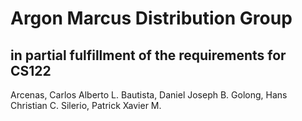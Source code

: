 # Argon Marcus Distribution Group
## in partial fulfillment of the requirements for CS122

Arcenas, Carlos Alberto L.
Bautista, Daniel Joseph B.
Golong, Hans Christian C.
Silerio, Patrick Xavier M.